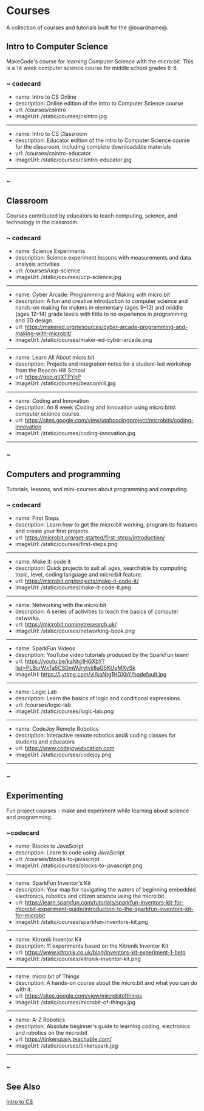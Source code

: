 # Courses

A collection of courses and tutorials built for the @boardname@.

## Intro to Computer Science

MakeCode's course for learning Computer Science with the micro:bit. This is a 14 week computer science course for middle school grades 6-8.

### ~ codecard
* name: Intro to CS Online
* description: Online edition of the Intro to Computer Science course
* url: /courses/csintro
* imageUrl: /static/courses/csintro.jpg
---
* name: Intro to CS Classroom
* description: Educator edition of the Intro to Computer Science course for the classroom, including complete downloadable materials
* url: /courses/csintro-educator
* imageUrl: /static/courses/csintro-educator.jpg
---
### ~

## Classroom

Courses contributed by educators to teach computing, science, and technology in the classroom.

### ~ codecard
* name: Science Experiments
* description: Science experiment lessons with measurements and data analysis activities
* url: /courses/ucp-science
* imageUrl: /static/courses/ucp-science.jpg
---
* name: Cyber Arcade: Programming and Making with micro:bit
* description: A fun and creative introduction to computer science and hands-on making for makers in elementary (ages 9–12) and middle (ages 12–14) grade levels with little to no experience in programming and 3D design.
* url: https://makered.org/resources/cyber-arcade-programming-and-making-with-microbit/
* imageUrl: /static/courses/maker-ed-cyber-arcade.png
---
* name: Learn All About micro:bit
* description: Projects and integration notes for a student-led workshop from the Beacon Hill School
* url: https://goo.gl/XTPYpP
* imageUrl: /static/courses/beaconhill.jpg
---
* name: Coding and Innovation
* description: An 8 week \Coding and Innovation using micro:bits\ computer science course.
* url: https://sites.google.com/view/utahcodingproject/microbits/coding-innovation
* imageUrl: /static/courses/coding-innovation.jpg
---
### ~

## Computers and programming

Tutorials, lessons, and mini-courses about programming and computing.

### ~ codecard
* name: First Steps
* description: Learn how to get the micro:bit working, program its features and create your first projects.
* url: https://microbit.org/get-started/first-steps/introduction/
* imageUrl: /static/courses/first-steps.png
---
* name: Make it: code it
* description: Quick projects to suit all ages, searchable by computing topic, level, coding language and micro:bit feature.
* url: https://microbit.org/projects/make-it-code-it/
* imageUrl: /static/courses/make-it-code-it.png
---
* name: Networking with the micro:bit
* description: A series of activities to teach the basics of computer networks.
* url: https://microbit.nominetresearch.uk/
* imageUrl: /static/courses/networking-book.png  
---
* name: SparkFun Videos
* description: YouTube video tutorials produced by the SparkFun team!
* url: https://youtu.be/kaNtg1HGXbY?list=PLBcrWxTa5CS0mWJrytvii8aG5KUqMXvSk
* imageUrl: https://i.ytimg.com/vi/kaNtg1HGXbY/hqdefault.jpg
---
* name: Logic Lab
* description: Learn the basics of logic and conditional expressions.
* url: /courses/logic-lab
* imageUrl: /static/courses/logic-lab.png
---
* name: CodeJoy Remote Robotics
* description: Interactive remote robotics and& coding classes for students and educators
* url: https://www.codejoyeducation.com
* imageUrl: /static/courses/codejoy.png
---
### ~

## Experimenting

Fun project courses - make and experiment while learning about science and programming.

### ~codecard
* name: Blocks to JavaScript
* description: Learn to code using JavaScript
* url: /courses/blocks-to-javascript
* imageUrl: /static/courses/blocks-to-javascript.png
---
* name: SparkFun Inventor's Kit
* description: Your map for navigating the waters of beginning embedded electronics, robotics and citizen science using the micro:bit.
* url: https://learn.sparkfun.com/tutorials/sparkfun-inventors-kit-for-microbit-experiment-guide/introduction-to-the-sparkfun-inventors-kit-for-microbit
* imageUrl: /static/courses/sparkfun-inventors-kit.png
---
* name: Kitronik Inventor Kit
* description: 11 experiments based on the Kitronik Inventor Kit
* url: https://www.kitronik.co.uk/blog/inventors-kit-experiment-1-help
* imageUrl: /static/courses/kitronik-inventor-kit.png
---
* name: micro:bit of Things
* description: A hands-on course about the micro:bit and what you can do with it.
* url: https://sites.google.com/view/microbitofthings
* imageUrl: /static/courses/microbit-of-things.jpg
---
* name: A-Z Robotics
* description: Absolute beginner's guide to learning coding, electronics and robotics on the micro:bit
* url: https://tinkerspark.teachable.com/
* imageUrl: /static/courses/tinkerspark.jpg
---
### ~

## See Also

[Intro to CS](/courses/csintro)
